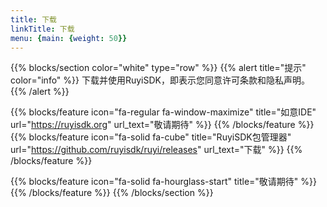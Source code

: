 ```yaml
---
title: 下载
linkTitle: 下载
menu: {main: {weight: 50}}
---
```



{{% blocks/section color="white" type="row" %}}
{{% alert title="提示" color="info" %}}
下载并使用RuyiSDK，即表示您同意许可条款和隐私声明。
{{% /alert %}}

{{% blocks/feature icon="fa-regular fa-window-maximize" title="如意IDE" url="https://ruyisdk.org" url_text="敬请期待" %}}
{{% /blocks/feature %}}
{{% blocks/feature icon="fa-solid fa-cube" title="RuyiSDK包管理器" url="https://github.com/ruyisdk/ruyi/releases" url_text="下载" %}}
{{% /blocks/feature %}}

{{% blocks/feature icon="fa-solid fa-hourglass-start" title="敬请期待" %}}
{{% /blocks/feature %}}
{{% /blocks/section %}}